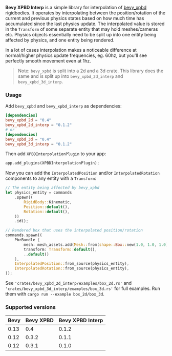 
**Bevy XPBD Interp** is a simple library for interpolation of [bevy_xpbd](https://github.com/Jondolf/bevy_xpbd/) rigidbodies. It operates by interpolating between the position/rotation of the current and previous physics states based on how much time has accumulated since the last physics update. The interpolated value is stored in the `Transform` of some separate entity that may hold meshes/cameras etc. Physics objects essentially need to be split up into one entity being affected by physics, and one entity being rendered.

In a lot of cases interpolation makes a noticeable difference at normal/higher physics update frequencies, eg. 60hz, but you'll see perfectly smooth movement even at 1hz.

> Note: `bevy_xpbd` is split into a 2d and a 3d crate. This library does the same and is split up into `bevy_xpbd_2d_interp` and `bevy_xpbd_3d_interp`.
> 

### Usage
Add `bevy_xpbd` and `bevy_xpbd_interp` as dependencies:
```toml
[dependencies]  
bevy_xpbd_2d = "0.4"
bevy_xpbd_2d_interp = "0.1.2"
# or
[dependencies]  
bevy_xpbd_3d = "0.4"
bevy_xpbd_3d_interp = "0.1.2"
```

Then add `XPBDInterpolationPlugin` to your app:
```rust
app.add_plugins(XPBDInterpolationPlugin);
```
Now you can add the `InterpolatedPosition` and/or `InterpolatedRotation` components to any entity with a `Transform`:
```rust
// The entity being affected by bevy_xpbd
let physics_entity = commands
    .spawn((
        RigidBody::Kinematic,
        Position::default(),
        Rotation::default(),
    ))
    .id();

// Rendered box that uses the interpolated position/rotation
commands.spawn((
    PbrBundle {
        mesh: mesh_assets.add(Mesh::from(shape::Box::new(1.0, 1.0, 1.0))),
        transform: Transform::default(), 
        ..default()
    }, 
    InterpolatedPosition::from_source(physics_entity),
    InterpolatedRotation::from_source(physics_entity),
));
```

See `'crates/bevy_xpbd_2d_interp/examples/box_2d.rs'` and `'crates/bevy_xpbd_3d_interp/examples/box_3d.rs'` for full examples. Run them with `cargo run --example box_2d/box_3d`.

### Supported versions

| Bevy | Bevy XPBD | Bevy XPBD Interp |
| ---- | --------- | ---------------- |
| 0.13 | 0.4       | 0.1.2            |
| 0.12 | 0.3.2     | 0.1.1            |
| 0.12 | 0.3.1     | 0.1.0            |
